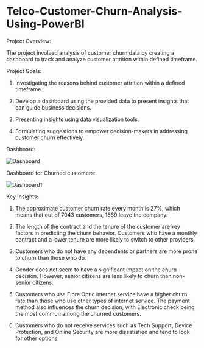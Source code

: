 # Telco-Customer-Churn-Analysis-Using-PowerBI
Project Overview:

The project involved analysis of customer churn data by creating a dashboard to track and analyze customer attrition within defined timeframe.

Project Goals:

1. Investigating the reasons behind customer attrition within a defined timeframe. 

2. Develop a dashboard using the provided data to present insights that can guide business decisions.

3. Presenting insights using data visualization tools.

4. Formulating suggestions to empower decision-makers in addressing customer churn effectively.

Dashboard:

![Dashboard](https://github.com/akash-ilay0701/Telco-Customer-Churn-Analysis-Using-PowerBI/assets/119600546/20951bc9-d175-4262-aa26-7f7064c48925)

Dashboard for Churned customers:

![Dashboard1](https://github.com/akash-ilay0701/Telco-Customer-Churn-Analysis-Using-PowerBI/assets/119600546/69675bcf-2e3e-40cd-a799-7dd6d34e55a6)

Key Insights:

1. The approximate customer churn rate every month is 27%, which means that out of 7043 customers, 1869 leave the company.

2. The length of the contract and the tenure of the customer are key factors in predicting the churn behavior. Customers who have a monthly contract and a lower tenure are more likely to switch to other providers.

3. Customers who do not have any dependents or partners are more prone to churn than those who do.

4. Gender does not seem to have a significant impact on the churn decision. However, senior citizens are less likely to churn than non-senior citizens.

5. Customers who use Fibre Optic internet service have a higher churn rate than those who use other types of internet service. The payment method also influences the churn decision, with Electronic check being the most common among the churned customers.

6. Customers who do not receive services such as Tech Support, Device Protection, and Online Security are more dissatisfied and tend to look for other options.
